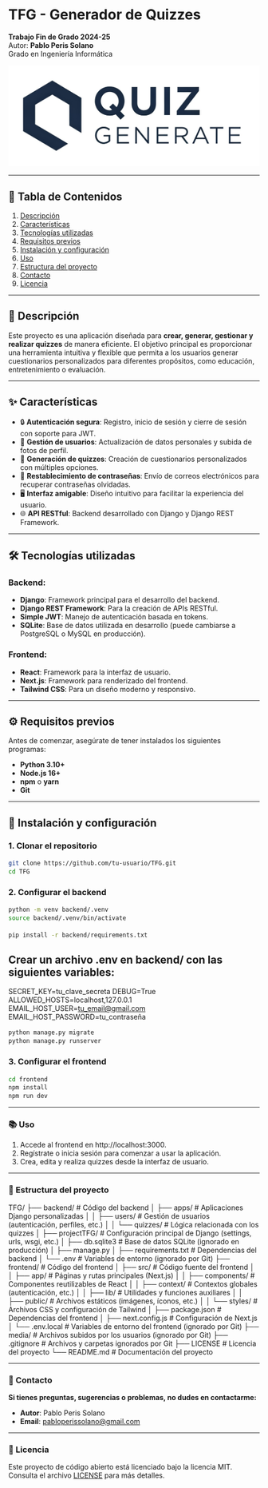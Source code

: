 # TFG - Generador de Quizzes

**Trabajo Fin de Grado 2024-25**  
Autor: **Pablo Peris Solano**  
Grado en Ingeniería Informática

![Quiz Generate Logo](assets/LogoQuizGenerate.png)

---

## 📑 Tabla de Contenidos

1. [Descripción](#-descripción)
2. [Características](#-características)
3. [Tecnologías utilizadas](#-tecnologías-utilizadas)
4. [Requisitos previos](#️-requisitos-previos)
5. [Instalación y configuración](#-instalación-y-configuración)
6. [Uso](#-uso)
7. [Estructura del proyecto](#-estructura-del-proyecto)
8. [Contacto](#-contacto)
9. [Licencia](#-licencia)

---

## 📖 Descripción

Este proyecto es una aplicación diseñada para **crear, generar, gestionar y realizar quizzes** de manera eficiente. El objetivo principal es proporcionar una herramienta intuitiva y flexible que permita a los usuarios generar cuestionarios personalizados para diferentes propósitos, como educación, entretenimiento o evaluación.

---

## ✨ Características

- 🔒 **Autenticación segura**: Registro, inicio de sesión y cierre de sesión con soporte para JWT.
- 👤 **Gestión de usuarios**: Actualización de datos personales y subida de fotos de perfil.
- 📝 **Generación de quizzes**: Creación de cuestionarios personalizados con múltiples opciones.
- 🔑 **Restablecimiento de contraseñas**: Envío de correos electrónicos para recuperar contraseñas olvidadas.
- 🖥️ **Interfaz amigable**: Diseño intuitivo para facilitar la experiencia del usuario.
- 🌐 **API RESTful**: Backend desarrollado con Django y Django REST Framework.

---

## 🛠️ Tecnologías utilizadas

### Backend:

- **Django**: Framework principal para el desarrollo del backend.
- **Django REST Framework**: Para la creación de APIs RESTful.
- **Simple JWT**: Manejo de autenticación basada en tokens.
- **SQLite**: Base de datos utilizada en desarrollo (puede cambiarse a PostgreSQL o MySQL en producción).

### Frontend:

- **React**: Framework para la interfaz de usuario.
- **Next.js**: Framework para renderizado del frontend.
- **Tailwind CSS**: Para un diseño moderno y responsivo.

---

## ⚙️ Requisitos previos

Antes de comenzar, asegúrate de tener instalados los siguientes programas:

- **Python 3.10+**
- **Node.js 16+**
- **npm** o **yarn**
- **Git**

---

## 🚀 Instalación y configuración

### 1. Clonar el repositorio

```bash
git clone https://github.com/tu-usuario/TFG.git
cd TFG
```

### 2. Configurar el backend

```bash
python -m venv backend/.venv
source backend/.venv/bin/activate

pip install -r backend/requirements.txt
```

## Crear un archivo .env en backend/ con las siguientes variables:

SECRET_KEY=tu_clave_secreta
DEBUG=True
ALLOWED_HOSTS=localhost,127.0.0.1
EMAIL_HOST_USER=tu_email@gmail.com
EMAIL_HOST_PASSWORD=tu_contraseña

```bash
python manage.py migrate
python manage.py runserver
```

### 3. Configurar el frontend

```bash
cd frontend
npm install
npm run dev
```

---

### 📚 Uso

1. Accede al frontend en http://localhost:3000.
2. Regístrate o inicia sesión para comenzar a usar la aplicación.
3. Crea, edita y realiza quizzes desde la interfaz de usuario.

---

### 📂 Estructura del proyecto

TFG/
├── backend/ # Código del backend
│ ├── apps/ # Aplicaciones Django personalizadas
│ │ ├── users/ # Gestión de usuarios (autenticación, perfiles, etc.)
│ │ └── quizzes/ # Lógica relacionada con los quizzes
│ ├── projectTFG/ # Configuración principal de Django (settings, urls, wsgi, etc.)
│ ├── db.sqlite3 # Base de datos SQLite (ignorado en producción)
│ ├── manage.py
│ ├── requirements.txt # Dependencias del backend
│ └── .env # Variables de entorno (ignorado por Git)
├── frontend/ # Código del frontend
│ ├── src/ # Código fuente del frontend
│ │ ├── app/ # Páginas y rutas principales (Next.js)
│ │ ├── components/ # Componentes reutilizables de React
│ │ ├── context/ # Contextos globales (autenticación, etc.)
│ │ ├── lib/ # Utilidades y funciones auxiliares
│ │ ├── public/ # Archivos estáticos (imágenes, íconos, etc.)
│ │ └── styles/ # Archivos CSS y configuración de Tailwind
│ ├── package.json # Dependencias del frontend
│ ├── next.config.js # Configuración de Next.js
│ └── .env.local # Variables de entorno del frontend (ignorado por Git)
├── media/ # Archivos subidos por los usuarios (ignorado por Git)
├── .gitignore # Archivos y carpetas ignorados por Git
├── LICENSE # Licencia del proyecto
└── README.md # Documentación del proyecto

---

### 📧 Contacto

**Si tienes preguntas, sugerencias o problemas, no dudes en contactarme:**

- **Autor**: Pablo Peris Solano
- **Email**: pabloperissolano@gmail.com

---

### 📝 Licencia

Este proyecto de código abierto está licenciado bajo la licencia MIT. Consulta el archivo [LICENSE](LICENSE) para más detalles.
